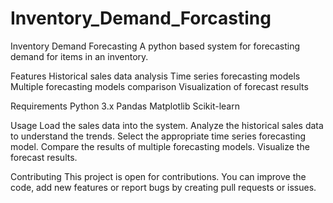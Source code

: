 # Inventory_Demand_Forcasting

Inventory Demand Forecasting
A python based system for forecasting demand for items in an inventory.

Features
Historical sales data analysis
Time series forecasting models
Multiple forecasting models comparison
Visualization of forecast results


Requirements
Python 3.x
Pandas
Matplotlib
Scikit-learn

Usage
Load the sales data into the system.
Analyze the historical sales data to understand the trends.
Select the appropriate time series forecasting model.
Compare the results of multiple forecasting models.
Visualize the forecast results.


Contributing
This project is open for contributions. You can improve the code, add new features or report bugs by creating pull requests or issues.


